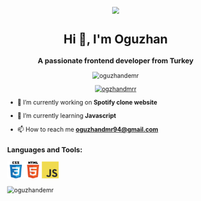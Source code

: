<p align="center" color="white"> <img height="250" src="https://www.pinclipart.com/picdir/big/552-5524524_clipart-geometric-minimal-art-png-transparent-png.png"/></p>

<h1 align="center">Hi 👋, I'm Oguzhan</h1>
<h3 align="center">A passionate frontend developer from Turkey</h3>

<p align="center"> <img src="https://komarev.com/ghpvc/?username=oguzhandemr&label=Profile%20views&color=0e75b6&style=flat" alt="oguzhandemr" /> </p>

<p align="center"> <a href="https://twitter.com/ogzhandmrr" target="blank"><img src="https://img.shields.io/twitter/follow/ogzhandmrr?logo=twitter&style=for-the-badge" alt="ogzhandmrr" /></a> </p>

- 🔭 I’m currently working on **Spotify clone website**

- 🌱 I’m currently learning **Javascript**

- 📫 How to reach me **oguzhandmr94@gmail.com**

<h3 align="left">Languages and Tools:</h3>
<p align="left"> <img src="https://raw.githubusercontent.com/devicons/devicon/master/icons/css3/css3-original-wordmark.svg" alt="css3" width="40" height="40"/><img src="https://raw.githubusercontent.com/devicons/devicon/master/icons/html5/html5-original-wordmark.svg" alt="html5" width="40" height="40"/><img src="https://raw.githubusercontent.com/devicons/devicon/master/icons/javascript/javascript-original.svg" alt="javascript" width="40" height="40"/></p>

<p><img align="center" src="https://github-readme-stats.vercel.app/api/top-langs?username=oguzhandemr&show_icons=true&locale=en&layout=compact" alt="oguzhandemr" /></p>
